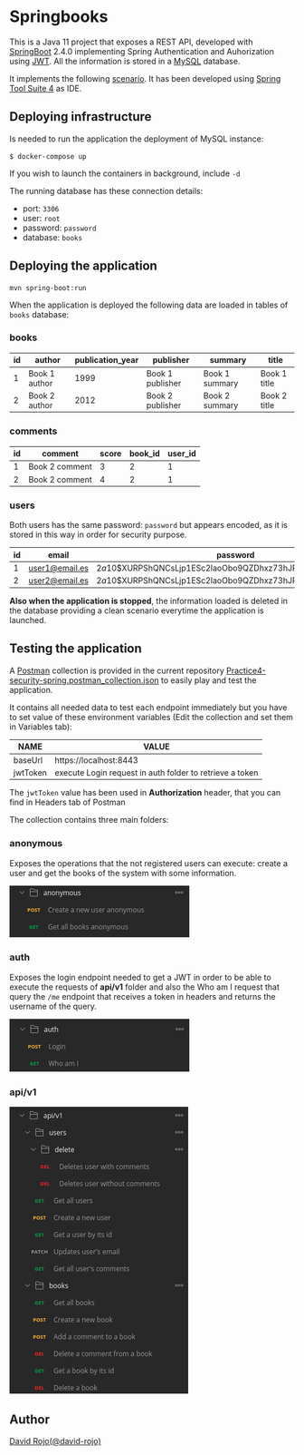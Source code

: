 # Springbooks

This is a Java 11 project that exposes a REST API, developed with [SpringBoot](https://spring.io/projects/spring-boot) 2.4.0 implementing Spring Authentication and Auhorization using [JWT](https://www.jwt.io/). All the information is stored in a [MySQL](https://www.mysql.com/) database.

It implements the following [scenario](doc/scenario.md). It has been developed using [Spring Tool Suite 4](https://spring.io/tools) as IDE.

## Deploying infrastructure

Is needed to run the application the deployment of MySQL instance:

```
$ docker-compose up
```

If you wish to launch the containers in background, include ```-d```

The running database has these connection details:

  * port: ```3306```
  * user: ```root```
  * password: ```password```
  * database: ```books```
  
## Deploying the application

```
mvn spring-boot:run
```

When the application is deployed the following data are loaded in tables of ```books``` database:

### books

| id | author        | publication_year | publisher        | summary        | title        |
|----|---------------|------------------|------------------|----------------|--------------|
| 1  | Book 1 author | 1999             | Book 1 publisher | Book 1 summary | Book 1 title |
| 2  | Book 2 author | 2012             | Book 2 publisher | Book 2 summary | Book 2 title |

### comments

| id | comment        | score | book_id | user_id |
|----|----------------|-------|---------|---------|
| 1  | Book 2 comment | 3     | 2       | 1       |
| 2  | Book 2 comment | 4     | 2       | 1       |

### users

Both users has the same password: ```password``` but appears encoded, as it is stored in this way in order for security purpose.

| id | email          | password                                                     | username |
|----|----------------|--------------------------------------------------------------|----------|
| 1  | user1@email.es | $2a$10$XURPShQNCsLjp1ESc2laoObo9QZDhxz73hJPaEv7/cBha4pk0AgP. | user1    |
| 2  | user2@email.es | $2a$10$XURPShQNCsLjp1ESc2laoObo9QZDhxz73hJPaEv7/cBha4pk0AgP. | user2    |


**Also when the application is stopped**, the information loaded is deleted in the database providing a clean scenario everytime the application is launched.

## Testing the application

A [Postman](https://www.postman.com/) collection is provided in the current repository [Practice4-security-spring.postman_collection.json](Practice4-security-spring.postman_collection.json) to easily play and test the application.

It contains all needed data to test each endpoint immediately but you have to set value of these environment variables (Edit the collection and set them in Variables tab):

| NAME     | VALUE                                                    |
|----------|----------------------------------------------------------|
| baseUrl  | https://localhost:8443                                   |
| jwtToken | execute Login request in auth folder to retrieve a token |

The ```jwtToken``` value has been used in **Authorization** header, that you can find in Headers tab of Postman

The collection contains three main folders:

### anonymous

Exposes the operations that the not registered users can execute: create a user and get the books of the system with some information.

![POSTMAN ANONYMOUS](doc/img/postman-anonymous.jpg)

### auth

Exposes the login endpoint needed to get a JWT in order to  be able to execute the requests of **api/v1** folder and also the Who am I request that query the ```/me``` endpoint that receives a token in headers and returns the username of the query.

![POSTMAN AUTH](doc/img/postman-auth.jpg)

### api/v1

![POSTMAN API](doc/img/postman-users-books.jpg)

## Author

[David Rojo(@david-rojo)](https://github.com/david-rojo)
